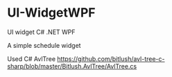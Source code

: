 # UI-WidgetWPF
UI widget C# .NET WPF

A simple schedule widget

Used C# AvlTree
https://github.com/bitlush/avl-tree-c-sharp/blob/master/Bitlush.AvlTree/AvlTree.cs
